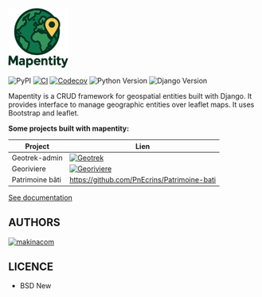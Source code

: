 <img alt="Mapentity" src="mapentity/static/images/logo-login.png" width="120" height="120"/>

![PyPI](https://img.shields.io/pypi/v/mapentity.svg)
[![CI](https://github.com/makinacorpus/django-mapentity/actions/workflows/python-ci.yml/badge.svg)](https://github.com/makinacorpus/django-mapentity/actions/workflows/python-ci.yml)
[![Codecov](https://codecov.io/gh/makinacorpus/django-mapentity/branch/master/graph/badge.svg?token=lFNYhcVjuz)](https://codecov.io/gh/makinacorpus/django-mapentity)
![Python Version](https://img.shields.io/badge/python-%3E%3D%203.9-blue.svg)
![Django Version](https://img.shields.io/badge/django-%3E%3D%204.2-green.svg)


Mapentity is a CRUD framework for geospatial entities built with Django. It provides interface to manage geographic entities over leaflet maps.
It uses Bootstrap and leaflet.


**Some projects built with mapentity:**


  | Project         | Lien                                                                                                                                                  |
  |-----------------|-------------------------------------------------------------------------------------------------------------------------------------------------------|
  | Geotrek-admin   | <a href="https://github.com/Georiviere/Georiviere-admin"><img src="https://geotrek.fr/assets/img/logo.svg" alt="Geotrek" width="80" height="80"/></a> |
  | Georiviere      | <a href="https://github.com/Georiviere/Georiviere-admin"><img src="https://github.com/Georiviere.png" alt="Georiviere" width="80" height="80"/></a>   |
  | Patrimoine bâti | https://github.com/PnEcrins/Patrimoine-bati                                                                                                           |

[See documentation](http://django-mapentity.readthedocs.org/)

## AUTHORS

[![makinacom](https://github.com/makinacorpus.png)](https://www.makina-corpus.com)

## LICENCE

- BSD New
